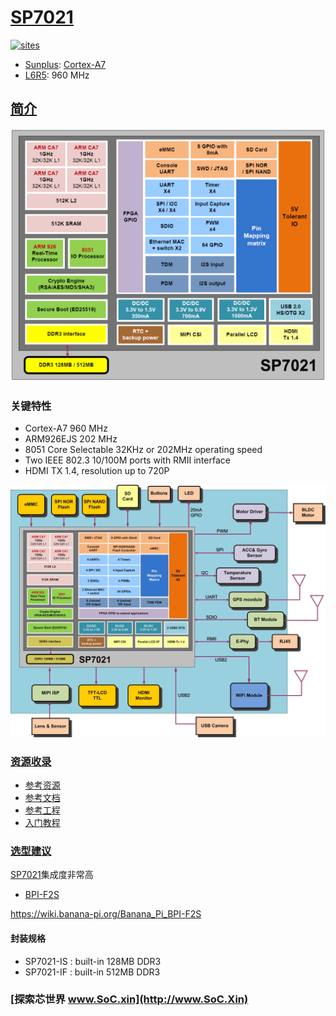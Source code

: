 ﻿# [SP7021](https://github.com/SoCXin/SP7021)

[![sites](http://182.61.61.133/link/resources/SoC.png)](http://SoC.Xin)

* [Sunplus](https://w3.sunplus.com): [Cortex-A7](https://github.com/SoCXin/Cortex)
* [L6R5](https://github.com/SoCXin/Level): 960 MHz

## [简介](https://github.com/SoCXin/SP7021/wiki)

[![sites](docs/SP7021.png)](https://w3.sunplus.com/products/SP7021.asp)

### 关键特性

* Cortex-A7 960 MHz
* ARM926EJS 202 MHz
* 8051 Core Selectable 32KHz or 202MHz operating speed
* Two IEEE 802.3 10/100M ports with RMII interface
* HDMI TX 1.4, resolution up to 720P

[![sites](docs/SP7021s.png)](https://sunplus-tibbo.atlassian.net/wiki/spaces/doc/pages/560005303/File+lists)


### [资源收录](https://github.com/SoCXin)

* [参考资源](src/)
* [参考文档](docs/)
* [参考工程](project/)
* [入门教程](https://docs.soc.xin/SP7021)

### [选型建议](https://github.com/SoCXin)

[SP7021](https://github.com/SoCXin/SP7021)集成度非常高

* [BPI-F2S](https://github.com/BPI-SINOVOIP/BPI-F2S-bsp)

https://wiki.banana-pi.org/Banana_Pi_BPI-F2S

#### 封装规格

* SP7021-IS : built-in 128MB DDR3
* SP7021-IF : built-in 512MB DDR3

### [探索芯世界 www.SoC.xin](http://www.SoC.Xin)
